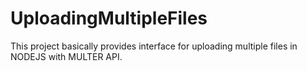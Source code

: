 # UploadingMultipleFiles
This project basically provides interface for uploading multiple files in NODEJS with MULTER API.
